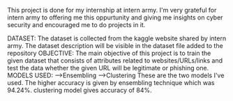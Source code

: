 This project is done for my internship at intern army.
I'm very grateful for intern army to offering me this oppurtunity and giving me insights on cyber security and encouraged me to do projects in it.



DATASET:
  The dataset is collected from the kaggle website shared by intern army.
  The dataset description will be visible in the dataset file added to the repository
OBJECTIVE:
  The main objective of this project is to train the given dataset that consists of attributes related to websites/URLs/links and test the data whether the given URL will be legitimate or phishing one.
MODELS USED:
  -->Ensembling
  -->Clustering
These are the two models I've used.
The higher accuracy is given by ensembling technique which was 94.24%.
clustering model gives accuracy of 84%.
